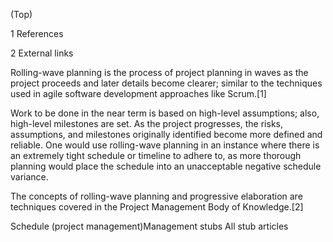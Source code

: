 


(Top)





1
References








2
External links










Rolling-wave planning is the process of project planning in waves as the project proceeds and later details become clearer; similar to the techniques used in agile software development approaches like Scrum.[1]

Work to be done in the near term is based on high-level assumptions; also, high-level milestones are set. As the project progresses, the risks, assumptions, and milestones originally identified become more defined and reliable. One would use rolling-wave planning in an instance where there is an extremely tight schedule or timeline to adhere to, as more thorough planning would place the schedule into an unacceptable negative schedule variance.

The concepts of rolling-wave planning and progressive elaboration are techniques covered in the Project Management Body of Knowledge.[2]

Schedule (project management)Management stubs
All stub articles




